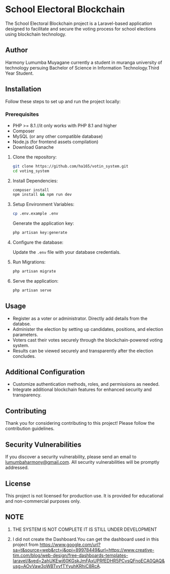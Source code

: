 
# School Electoral Blockchain

The School Electoral Blockchain project is a Laravel-based application designed to facilitate and secure the voting process for school elections using blockchain technology.

## Author 

Harmony Lumumba Muyagane currently a student in muranga university of technology persuing Bachelor of Science in Information Technology.Third Year Student.

## Installation

Follow these steps to set up and run the project locally:

### Prerequisites

- PHP >= 8.1 //it only works with PHP 8.1 and higher
- Composer
- MySQL (or any other compatible database)
- Node.js (for frontend assets compilation)
- Download Ganache

1. Clone the repository:

   ```bash
   git clone https://github.com/ha165/votin_system.git
   cd voting_system
   ```

2. Install Dependencies:

   ```bash
   composer install
   npm install && npm run dev
   ```

3. Setup Environment Variables:

   ```bash
   cp .env.example .env
   ```

   Generate the application key:

   ```bash
   php artisan key:generate
   ```

4. Configure the database:

   Update the `.env` file with your database credentials.

5. Run Migrations:

   ```bash
   php artisan migrate
   ```

6. Serve the application:

   ```bash
   php artisan serve
   ```

## Usage

- Register as a voter or administrator. Directly add details from the databse.
- Administer the election by setting up candidates, positions, and election parameters.
- Voters cast their votes securely through the blockchain-powered voting system.
- Results can be viewed securely and transparently after the election concludes.

## Additional Configuration

- Customize authentication methods, roles, and permissions as needed.
- Integrate additional blockchain features for enhanced security and transparency.

## Contributing

Thank you for considering contributing to this project! Please follow the contribution guidelines.

## Security Vulnerabilities

If you discover a security vulnerability, please send an email to lumumbaharmony@gmail.com. All security vulnerabilities will be promptly addressed.

## License

This project is not licensed for production use. It is provided for educational and non-commercial purposes only.

## NOTE
1. THE SYSTEM IS NOT COMPLETE IT IS STILL UNDER DEVELOPMENT

2. I did not create the Dashboard.You can get the dashboard used in this project from https://www.google.com/url?sa=t&source=web&rct=j&opi=89978449&url=https://www.creative-tim.com/blog/web-design/free-dashboards-templates-laravel/&ved=2ahUKEwj60KGskJmFAxUPRfEDHR5PCvsQFnoECA0QAQ&usg=AOvVaw3oWBTvvfTYyuhKRhiC8RcA. 